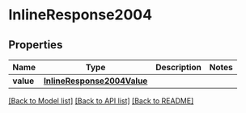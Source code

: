 # InlineResponse2004

## Properties
Name | Type | Description | Notes
------------ | ------------- | ------------- | -------------
**value** | [**InlineResponse2004Value**](InlineResponse2004Value.md) |  | 

[[Back to Model list]](../README.md#documentation-for-models) [[Back to API list]](../README.md#documentation-for-api-endpoints) [[Back to README]](../README.md)

